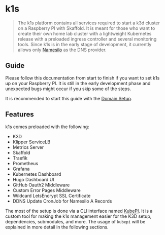 # k1s

> The k1s platform contains all services required to start a k3d cluster on a Raspberry PI with Skaffold. It is meant for those who want to create their own home lab cluster with a lightweight Kubernetes release with a preloaded ingress controller and several monitoring tools. Since k1s is in the early stage of development, it currently allows only [Namesilo](https://www.namesilo.com/) as the DNS provider.

## Guide

Please follow this documentation from start to finish if you want to set k1s up on your Raspberry PI. It is still in the early development phase and unexpected bugs might occur if you skip some of the steps.

It is recommended to start this guide with the [Domain Setup](getting-started/dns).

## Features

k1s comes preloaded with the following:

- K3D
- Klipper ServiceLB
- Metrics Server
- Skaffold
- Traefik
- Prometheus
- Grafana
- Kubernetes Dashboard
- Hugo Dashboard UI
- GitHub Oauth2 Middleware
- Custom Error Pages Middleware
- Wildcard LetsEncrypt SSL Certificate
- DDNS Update CronJob for Namesilo A Records

The most of the setup is done via a CLI interface named [KubePI](https://github.com/nushkovg/kubepi). It is a custom tool for making the k1s management easier for the K3D setup, dependencies, submodules, and more. The usage of `kubepi` will be explained in more detail in the following sections.
